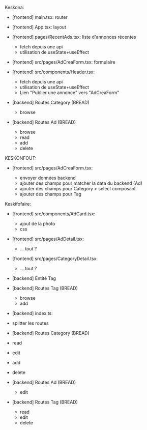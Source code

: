 Keskona:

- [frontend] main.tsx: router
- [frontend] App.tsx: layout
- [frontend] pages/RecentAds.tsx: liste d'annonces récentes
  - fetch depuis une api
  - utilisation de useState+useEffect
- [frontend] src/pages/AdCreaForm.tsx: formulaire
- [frontend] src/components/Header.tsx:

  - fetch depuis une api
  - utilisation de useState+useEffect
  - Lien "Publier une annonce" vers "AdCreaForm"

- [backend] Routes Category (BREAD)
  - browse
- [backend] Routes Ad (BREAD)
  - browse
  - read
  - add
  - delete

KESKONFOUT:

- [frontend] src/pages/AdCreaForm.tsx:

  - envoyer données backend
  - ajouter des champs pour matcher la data du backend (Ad)
  - ajouter des champs pour Category > select composant
  - ajouter des champs pour Tag

Keskifofaire:

- [frontend] src/components/AdCard.tsx:
  - ajout de la photo
  - css
- [frontend] src/pages/AdDetail.tsx:
  - ... tout ?
- [frontend] src/pages/CategoryDetail.tsx:

  - ... tout ?

- [backend] Entité Tag
- [backend] Routes Tag (BREAD)
  - browse
  - add
- [backend] index.ts:
- splitter les routes
- [backend] Routes Category (BREAD)
- read
- edit
- add
- delete
- [backend] Routes Ad (BREAD)
  - edit
- [backend] Routes Tag (BREAD)
  - read
  - edit
  - delete
